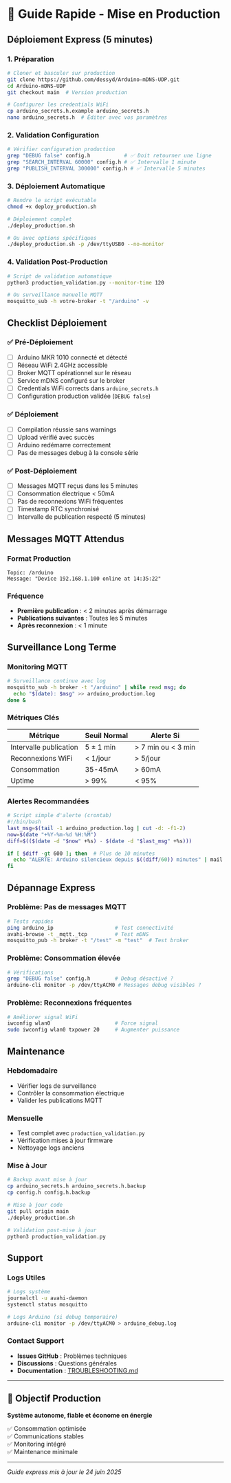 # 🚀 Guide Rapide - Mise en Production

## Déploiement Express (5 minutes)

### 1. Préparation

```bash
# Cloner et basculer sur production
git clone https://github.com/dessyd/Arduino-mDNS-UDP.git
cd Arduino-mDNS-UDP
git checkout main  # Version production

# Configurer les credentials WiFi
cp arduino_secrets.h.example arduino_secrets.h
nano arduino_secrets.h  # Éditer avec vos paramètres
```

### 2. Validation Configuration

```bash
# Vérifier configuration production
grep "DEBUG false" config.h           # ✅ Doit retourner une ligne
grep "SEARCH_INTERVAL 60000" config.h # ✅ Intervalle 1 minute
grep "PUBLISH_INTERVAL 300000" config.h # ✅ Intervalle 5 minutes
```

### 3. Déploiement Automatique

```bash
# Rendre le script exécutable
chmod +x deploy_production.sh

# Déploiement complet
./deploy_production.sh

# Ou avec options spécifiques
./deploy_production.sh -p /dev/ttyUSB0 --no-monitor
```

### 4. Validation Post-Production

```bash
# Script de validation automatique
python3 production_validation.py --monitor-time 120

# Ou surveillance manuelle MQTT
mosquitto_sub -h votre-broker -t "/arduino" -v
```

## Checklist Déploiement

### ✅ Pré-Déploiement

- [ ] Arduino MKR 1010 connecté et détecté
- [ ] Réseau WiFi 2.4GHz accessible
- [ ] Broker MQTT opérationnel sur le réseau
- [ ] Service mDNS configuré sur le broker
- [ ] Credentials WiFi corrects dans `arduino_secrets.h`
- [ ] Configuration production validée (`DEBUG false`)

### ✅ Déploiement

- [ ] Compilation réussie sans warnings
- [ ] Upload vérifié avec succès
- [ ] Arduino redémarre correctement
- [ ] Pas de messages debug à la console série

### ✅ Post-Déploiement

- [ ] Messages MQTT reçus dans les 5 minutes
- [ ] Consommation électrique < 50mA
- [ ] Pas de reconnexions WiFi fréquentes
- [ ] Timestamp RTC synchronisé
- [ ] Intervalle de publication respecté (5 minutes)

## Messages MQTT Attendus

### Format Production

```text
Topic: /arduino
Message: "Device 192.168.1.100 online at 14:35:22"
```

### Fréquence

- **Première publication** : < 2 minutes après démarrage
- **Publications suivantes** : Toutes les 5 minutes
- **Après reconnexion** : < 1 minute

## Surveillance Long Terme

### Monitoring MQTT

```bash
# Surveillance continue avec log
mosquitto_sub -h broker -t "/arduino" | while read msg; do
  echo "$(date): $msg" >> arduino_production.log
done &
```

### Métriques Clés

| Métrique | Seuil Normal | Alerte Si |
|----------|--------------|-----------|
| Intervalle publication | 5 ± 1 min | > 7 min ou < 3 min |
| Reconnexions WiFi | < 1/jour | > 5/jour |
| Consommation | 35-45mA | > 60mA |
| Uptime | > 99% | < 95% |

### Alertes Recommandées

```bash
# Script simple d'alerte (crontab)
#!/bin/bash
last_msg=$(tail -1 arduino_production.log | cut -d: -f1-2)
now=$(date "+%Y-%m-%d %H:%M")
diff=$(($(date -d "$now" +%s) - $(date -d "$last_msg" +%s)))

if [ $diff -gt 600 ]; then  # Plus de 10 minutes
  echo "ALERTE: Arduino silencieux depuis $((diff/60)) minutes" | mail admin@example.com
fi
```

## Dépannage Express

### Problème: Pas de messages MQTT

```bash
# Tests rapides
ping arduino_ip                    # Test connectivité
avahi-browse -t _mqtt._tcp         # Test mDNS
mosquitto_pub -h broker -t "/test" -m "test"  # Test broker
```

### Problème: Consommation élevée

```bash
# Vérifications
grep "DEBUG false" config.h        # Debug désactivé ?
arduino-cli monitor -p /dev/ttyACM0 # Messages debug visibles ?
```

### Problème: Reconnexions fréquentes

```bash
# Améliorer signal WiFi
iwconfig wlan0                     # Force signal
sudo iwconfig wlan0 txpower 20     # Augmenter puissance
```

## Maintenance

### Hebdomadaire

- Vérifier logs de surveillance
- Contrôler la consommation électrique
- Valider les publications MQTT

### Mensuelle

- Test complet avec `production_validation.py`
- Vérification mises à jour firmware
- Nettoyage logs anciens

### Mise à Jour

```bash
# Backup avant mise à jour
cp arduino_secrets.h arduino_secrets.h.backup
cp config.h config.h.backup

# Mise à jour code
git pull origin main
./deploy_production.sh

# Validation post-mise à jour
python3 production_validation.py
```

## Support

### Logs Utiles

```bash
# Logs système
journalctl -u avahi-daemon
systemctl status mosquitto

# Logs Arduino (si debug temporaire)
arduino-cli monitor -p /dev/ttyACM0 > arduino_debug.log
```

### Contact Support

- **Issues GitHub** : Problèmes techniques
- **Discussions** : Questions générales
- **Documentation** : [TROUBLESHOOTING.md](TROUBLESHOOTING.md)

---

## 🎯 Objectif Production

**Système autonome, fiable et économe en énergie**

✅ Consommation optimisée  
✅ Communications stables  
✅ Monitoring intégré  
✅ Maintenance minimale

---

*Guide express mis à jour le 24 juin 2025*
